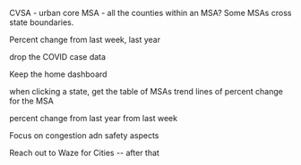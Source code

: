 CVSA - urban core
MSA - all the counties within an MSA? Some MSAs cross state boundaries.

Percent change from last week, last year

drop the COVID case data

Keep the home dashboard

when clicking a state, get the table of MSAs
trend lines of percent change for the MSA

percent change from last year
from last week

Focus on congestion adn safety aspects

Reach out to Waze for Cities -- after that


